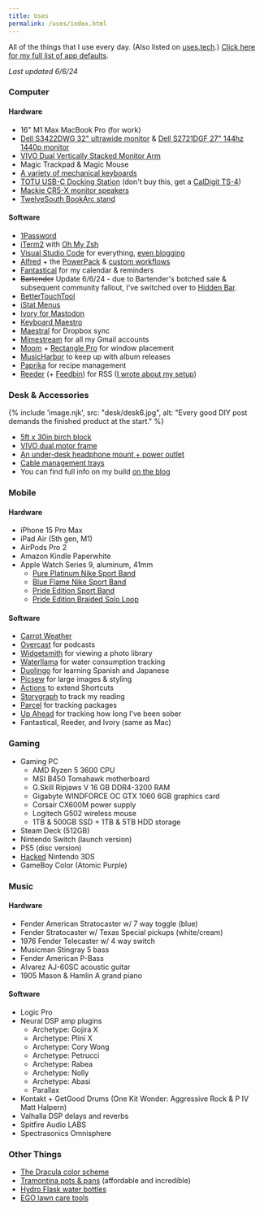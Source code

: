 ```yaml
---
title: Uses
permalink: /uses/index.html
---
```


All of the things that I use every day. (Also listed on [uses.tech](https://uses.tech).) [Click here for my full list of app defaults](/app-defaults/).

*Last updated 6/6/24*

### Computer

#### Hardware

- 16" M1 Max MacBook Pro (for work)
- [Dell S3422DWG 32" ultrawide monitor](https://amzn.to/3V1NOk2) & [Dell S2721DGF 27" 144hz 1440p monitor](https://amzn.to/3WPsFfn)
- [VIVO Dual Vertically Stacked Monitor Arm](https://amzn.to/3QVxeAM)
- Magic Trackpad & Magic Mouse
- [A variety of mechanical keyboards](/clack-clack-clack/)
- [TOTU USB-C Docking Station](https://amzn.to/4bSRgEn) (don't buy this, get a [CalDigit TS-4](https://amzn.to/3wYtzvg))
- [Mackie CR5-X monitor speakers](https://amzn.to/3RltPMb)
- [TwelveSouth BookArc stand](https://www.twelvesouth.com/products/bookarc-for-macbook)

#### Software

- [1Password](https://1password.com)
- [iTerm2](https://iterm2.com) with [Oh My Zsh](https://ohmyz.sh)
- [Visual Studio Code](https://code.visualstudio.com) for everything, [even blogging](/my-blogging-workflow/)
- [Alfred](https://www.alfredapp.com) + the [PowerPack](https://www.alfredapp.com/powerpack/) & [custom workflows](/categories/#alfred)
- [Fantastical](https://flexibits.com/fantastical) for my calendar & reminders
- ~~Bartender~~ Update 6/6/24 - due to Bartender's botched sale & subsequent community fallout, I've switched over to [Hidden Bar](https://apps.apple.com/us/app/hidden-bar/id1452453066?mt=12).
- [BetterTouchTool](https://folivora.ai)
- [iStat Menus](https://bjango.com/mac/istatmenus/)
- [Ivory for Mastodon](https://tapbots.com/ivory/)
- [Keyboard Maestro](https://www.keyboardmaestro.com/main/)
- [Maestral](https://maestral.app) for Dropbox sync
- [Mimestream](https://mimestream.com) for all my Gmail accounts
- [Moom](https://manytricks.com/moom/) + [Rectangle Pro](https://rectangleapp.com) for window placement
- [MusicHarbor](https://apps.apple.com/us/app/musicharbor-track-new-music/id1440405750) to keep up with album releases
- [Paprika](https://www.paprikaapp.com) for recipe management
- [Reeder](https://reederapp.com) (+ [Feedbin](https://feedbin.com)) for RSS ([I wrote about my setup](/the-great-rss-pruning/))

### Desk & Accessories

{% include 'image.njk',
  src: "desk/desk6.jpg",
  alt: "Every good DIY post demands the finished product at the start."
%}

- [5ft x 30in birch block](https://www.homedepot.com/p/HARDWOOD-REFLECTIONS-5-ft-L-x-30-in-D-Unfinished-Birch-Solid-Wood-Butcher-Block-Desktop-Countertop-With-Eased-Edge-1530HDBIR-60/316334372)
- [VIVO dual motor frame](https://amzn.to/3Qhgdkj)
- [An under-desk headphone mount + power outlet](https://amzn.to/3JrqOFo)
- [Cable management trays](https://amzn.to/3W8zk3W)
- You can find full info on my build [on the blog](/desk/)

### Mobile

#### Hardware

- iPhone 15 Pro Max
- iPad Air (5th gen, M1)
- AirPods Pro 2
- Amazon Kindle Paperwhite
- Apple Watch Series 9, aluminum, 41mm
  - [Pure Platinum Nike Sport Band](https://www.apple.com/shop/product/MUUK3AM/A/41mm-pure-platinum-nike-sport-band-s-m?fnode=6b56aa5502bae05e8b273e821f0359c13288a16593c34a55e53c7502b9119b89a668662b04f4216b829f0bf6bfd0dce21134763ba70efb28b4e404cce45c9a4fba210d777b0c224570cc86da2c39014e)
  - [Blue Flame Nike Sport Band](https://www.apple.com/shop/product/MUUT3AM/A/41mm-blue-flame-nike-sport-band-s-m?fnode=6b56aa5502bae05e8b273e821f0359c13288a16593c34a55e53c7502b9119b89a668662b04f4216b829f0bf6bfd0dce21134763ba70efb28b4e404cce45c9a4fba210d777b0c224570cc86da2c39014e)
  - [Pride Edition Sport Band](https://www.apple.com/shop/product/MUQ13AM/A/41mm-pride-edition-sport-band-s-m?fnode=dcc277ca81f4f6c49e534f606661d16069860b9d5f5ec9a512d8a8847df789689ec227194e3ad99aac53c3d0eecd20fed6cd79f1421de44d8a7dbf0d20b7d00ef71c08bc2cf574d464733598a88d628f)
  - [Pride Edition Braided Solo Loop](https://www.apple.com/shop/product/MX3H3AM/A/41mm-pride-edition-braided-solo-loop-size-1?fnode=dcc277ca81f4f6c49e534f606661d16069860b9d5f5ec9a512d8a8847df789689ec227194e3ad99aac53c3d0eecd20fed6cd79f1421de44d8a7dbf0d20b7d00ef71c08bc2cf574d464733598a88d628f)

#### Software

- [Carrot Weather](https://www.meetcarrot.com/weather/)
- [Overcast](https://apps.apple.com/us/app/overcast/id888422857) for podcasts
- [Widgetsmith](https://apps.apple.com/us/app/widgetsmith/id1523682319) for viewing a photo library
- [Waterllama](https://apps.apple.com/us/app/water-tracker-waterllama/id1454778585) for water consumption tracking
- [Duolingo](https://www.duolingo.com) for learning Spanish and Japanese
- [Picsew](https://apps.apple.com/us/app/picsew-screenshot-stitching/id1208145167) for large images & styling
- [Actions](https://apps.apple.com/us/app/actions/id1586435171) to extend Shortcuts
- [Storygraph](https://apps.apple.com/us/app/storygraph-reading-tracker/id1570489264) to track my reading
- [Parcel](https://apps.apple.com/us/app/parcel-delivery-tracking/id375589283) for tracking packages
- [Up Ahead](https://apps.apple.com/us/app/up-ahead-countdown-widgets/id1583147528) for tracking how long I've been sober
- Fantastical, Reeder, and Ivory (same as Mac)

### Gaming

- Gaming PC
  - AMD Ryzen 5 3600 CPU
  - MSI B450 Tomahawk motherboard
  - G.Skill Ripjaws V 16 GB DDR4-3200 RAM
  - Gigabyte WINDFORCE OC GTX 1060 6GB graphics card
  - Corsair CX600M power supply
  - Logitech G502 wireless mouse
  - 1TB & 500GB SSD + 1TB & 5TB HDD storage
- Steam Deck (512GB)
- Nintendo Switch (launch version)
- PS5 (disc version)
- [Hacked](https://3ds.hacks.guide) Nintendo 3DS
- GameBoy Color (Atomic Purple)

### Music

#### Hardware

- Fender American Stratocaster w/ 7 way toggle (blue)
- Fender Stratocaster w/ Texas Special pickups (white/cream)
- 1976 Fender Telecaster w/ 4 way switch
- Musicman Stingray 5 bass
- Fender American P-Bass
- Alvarez AJ-60SC acoustic guitar
- 1905 Mason & Hamlin A grand piano

#### Software

- Logic Pro
- Neural DSP amp plugins
  - Archetype: Gojira X
  - Archetype: Plini X
  - Archetype: Cory Wong
  - Archetype: Petrucci
  - Archetype: Rabea
  - Archetype: Nolly
  - Archetype: Abasi
  - Parallax
- Kontakt + GetGood Drums (One Kit Wonder: Aggressive Rock & P IV Matt Halpern)
- Valhalla DSP delays and reverbs
- Spitfire Audio LABS
- Spectrasonics Omnisphere

### Other Things

- [The Dracula color scheme](https://draculatheme.com)
- [Tramontina pots & pans](https://www.walmart.com/ip/Tramontina-Gourmet-Stainless-Steel-Tri-Ply-Base-Cookware-Set-12-Piece/23080037?from=/search) (affordable and incredible)
- [Hydro Flask water bottles](https://www.hydroflask.com/shop/bottles-drinkware/bottles)
- [EGO lawn care tools](https://egopowerplus.com)
